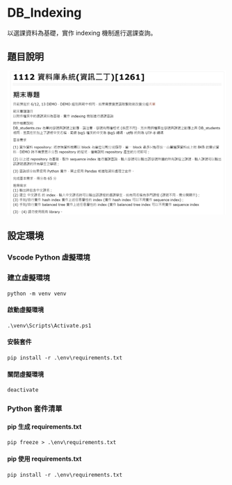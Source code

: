 # DB_Indexing
以選課資料為基礎，實作 indexing 機制進行選課查詢。

## 題目說明
![](.\qs.png)

## 設定環境

### Vscode Python 虛擬環境

### 建立虛擬環境
```
python -m venv venv
```

#### 啟動虛擬環境
```
.\venv\Scripts\Activate.ps1
```

#### 安裝套件
```
pip install -r .\env\requirements.txt
```

#### 關閉虛擬環境
```
deactivate
```

### Python 套件清單

#### pip 生成 requirements.txt

```
pip freeze > .\env\requirements.txt
```

#### pip 使用 requirements.txt

```
pip install -r .\env\requirements.txt
```

